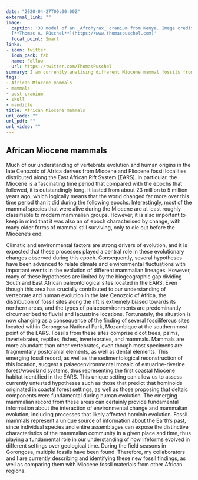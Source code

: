 ```yaml
---
date: "2020-04-27T00:00:00Z"
external_link: ""
image:
  caption: '3D model of an _Afrohyrax_ cranium from Kenya. Image credit: 
  [**Thomas A. Püschel**](https://www.thomaspuschel.com)'
  focal_point: Smart
links:
- icon: twitter
  icon_pack: fab
  name: Follow
  url: https://twitter.com/ThomasPuschel
summary: I am currently analising different Miocene mammal fossils from Gorongosa, as well as comparing them with fossil materials from other African regions in order to better characterise the fauna from the southernmost point of the East African Rift System
tags:
- African Miocene mammals
- mammals
- post-cranium
- skull
- mandible
title: African Miocene mammals
url_code: ""
url_pdf: ""
url_video: ""
---
```

## African Miocene mammals


Much of our understanding of vertebrate evolution and human origins in the late Cenozoic of Africa derives from Miocene and Pliocene fossil localities distributed along the East African Rift System (EARS). In particular, the Miocene is a fascinating time period that compared with the epochs that followed, it is outstandingly long. It lasted from about 23 million to 5 million years ago, which logically means that the world changed far more over this time period than it did during the following epochs. Interestingly, most of the mammal species that were alive during the Miocene are at least roughly classifiable to modern mammalian groups. However, it is also important to keep in mind that it was also an of epoch characterised by change, with many older forms of mammal still surviving, only to die out before the Miocene’s end.


Climatic and environmental factors are strong drivers of evolution, and it is expected that these processes played a central role in these evolutionary changes observed during this epoch. Consequently, several hypotheses have been advanced to relate climate and environmental fluctuations with important events in the evolution of different mammalian lineages. However, many of these hypotheses are limited by the biogeographic gap dividing South and East African paleontological sites located in the EARS. Even though this area has crucially contributed to our understanding of vertebrate and human evolution in the late Cenozoic of Africa, the distribution of fossil sites along the rift is extremely biased towards its northern areas, and the types of palaeoenvironments are predominantly circumscribed to fluvial and lacustrine locations. Fortunately, the situation is now changing as a consequence of the finding of several fossiliferous sites located within Gorongosa National Park, Mozambique at the southernmost point of the EARS. Fossils from these sites comprise dicot trees, palms, invertebrates, reptiles, fishes, invertebrates, and mammals. Mammals are more abundant than other vertebrates, even though most specimens are fragmentary postcranial elements, as well as dental elements. This emerging fossil record, as well as the sedimentological reconstruction of this location, suggest a palaeoenvironmental mosaic of estuarine-riverine forest/woodland systems, thus representing the first coastal Miocene habitat identified in the EARS. This unique setting can allow us to assess currently untested hypotheses such as those that predict that hominoids originated in coastal forest settings, as well as those proposing that deltaic components were fundamental during human evolution. The emerging mammalian record from these areas can certainly provide fundamental information about the interaction of environmental change and mammalian evolution, including processes that likely affected hominin evolution. Fossil mammals represent a unique source of information about the Earth’s past, since individual species and entire assemblages can expose the distinctive characteristics of the mammalian community in a given place and time, thus playing a fundamental role in our understanding of how lifeforms evolved in different settings over geological time.  During the field seasons in Gorongosa, multiple fossils have been found. Therefore, my collaborators and I are currently describing and identifying these new fossil findings, as well as comparing them with Miocene fossil materials from other African regions. 




